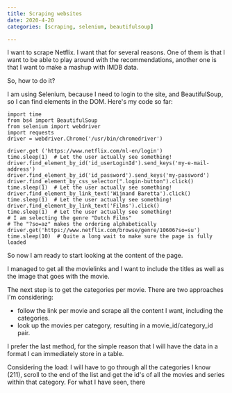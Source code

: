 ```yaml
---
title: Scraping websites
date: 2020-4-20
categories: [scraping, selenium, beautifulsoup]

---
```


I want to scrape Netflix. I want that for several reasons. One of them is that I want to be able to play around with the recommendations, another one is that I want to make a mashup with IMDB data.

So, how to do it?

I am using Selenium, because I need to login to the site, and BeautifulSoup, so I can find elements in the DOM.
Here's my code so far: 

    import time
    from bs4 import BeautifulSoup
    from selenium import webdriver
    import requests
    driver = webdriver.Chrome('/usr/bin/chromedriver')
    
    driver.get ('https://www.netflix.com/nl-en/login')
    time.sleep(1)  # Let the user actually see something!
    driver.find_element_by_id('id_userLoginId').send_keys('my-e-mail-address')
    driver.find_element_by_id('id_password').send_keys('my-password')
    driver.find_element_by_css_selector(".login-button").click()
    time.sleep(1)  # Let the user actually see something!
    driver.find_element_by_link_text('Wijnand Baretta').click()
    time.sleep(1)  # Let the user actually see something!
    driver.find_element_by_link_text('Films').click()
    time.sleep(1)  # Let the user actually see something!
    # I am selecting the genre "Dutch Films"
    # The "?so=az" makes the ordering alphabetically 
    driver.get('https://www.netflix.com/browse/genre/10606?so=su')
    time.sleep(10)  # Quite a long wait to make sure the page is fully loaded

So now I am ready to start looking at the content of the page.

I managed to get all the movielinks and I want to include the titles as well as the image that goes with the movie.

The next step is to get the categories per movie. There are two approaches I'm considering:
- follow the link per movie and scrape all the content I want, including the categories.
- look up the movies per category, resulting in a movie_id/category_id pair.

I prefer the last method, for the simple reason that I will have the data in a format I can immediately store in a table.

Considering the load: I will have to go through all the categories I know (211), scroll to the end of the list and get the id's of all the movies and series within that category. For what I have seen, there 
<!--stackedit_data:
eyJoaXN0b3J5IjpbLTY5OTM4MTU2NSwtMTk4MDkxMjQwLC0xMj
U5MzA0Njc1LDE3NDM4ODMyNDcsLTgyNTU3MDczNSwxNzY2NzAy
MzcxLC0xMTQ5NDU4MzUzLDQ1MTYzODkyNCwtMTE2Nzg0MTM2OV
19
-->